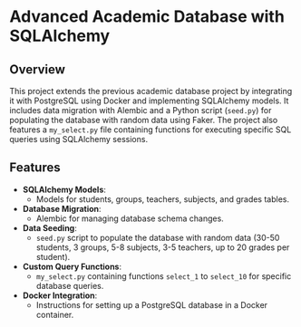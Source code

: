 
# Advanced Academic Database with SQLAlchemy

## Overview
This project extends the previous academic database project by integrating it with PostgreSQL using Docker and implementing SQLAlchemy models. It includes data migration with Alembic and a Python script (`seed.py`) for populating the database with random data using Faker. The project also features a `my_select.py` file containing functions for executing specific SQL queries using SQLAlchemy sessions.

## Features
- **SQLAlchemy Models**:
  - Models for students, groups, teachers, subjects, and grades tables.
- **Database Migration**:
  - Alembic for managing database schema changes.
- **Data Seeding**:
  - `seed.py` script to populate the database with random data (30-50 students, 3 groups, 5-8 subjects, 3-5 teachers, up to 20 grades per student).
- **Custom Query Functions**:
  - `my_select.py` containing functions `select_1` to `select_10` for specific database queries.
- **Docker Integration**:
  - Instructions for setting up a PostgreSQL database in a Docker container.
